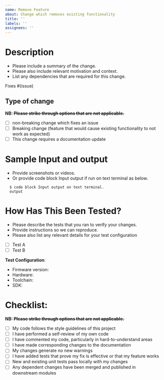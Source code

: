 ```yaml
---
name: Remove Feature
about: Change which removes existing functionality
title: ''
labels: ''
assignees: ''
---
```


# Description

* Please include a summary of the change. 
* Please also include relevant motivation and context. 
* List any dependencies that are required for this change.

Fixes #(issue)

## Type of change
**NB: ~~Please strike through options that are not applicable.~~**
- [ ] non-breaking change which fixes an issue
- [ ] Breaking change (feature that would cause existing functionality to not work as expected)
- [ ] This change requires a documentation update

# Sample Input and output
* Provide screenshots or videos.
* Or provide code block Input output if run on text terminal as below.
```
  $ code block Input output on text terminal.
  output
```

# How Has This Been Tested?

* Please describe the tests that you ran to verify your changes. 
* Provide instructions so we can reproduce. 
* Please also list any relevant details for your test configuration


- [ ] Test A
- [ ] Test B

**Test Configuration**:
* Firmware version:
* Hardware:
* Toolchain:
* SDK:

# Checklist:

**NB: ~~Please strike through options that are not applicable.~~**

- [ ] My code follows the style guidelines of this project
- [ ] I have performed a self-review of my own code
- [ ] I have commented my code, particularly in hard-to-understand areas
- [ ] I have made corresponding changes to the documentation
- [ ] My changes generate no new warnings
- [ ] I have added tests that prove my fix is effective or that my feature works
- [ ] New and existing unit tests pass locally with my changes
- [ ] Any dependent changes have been merged and published in downstream modules
